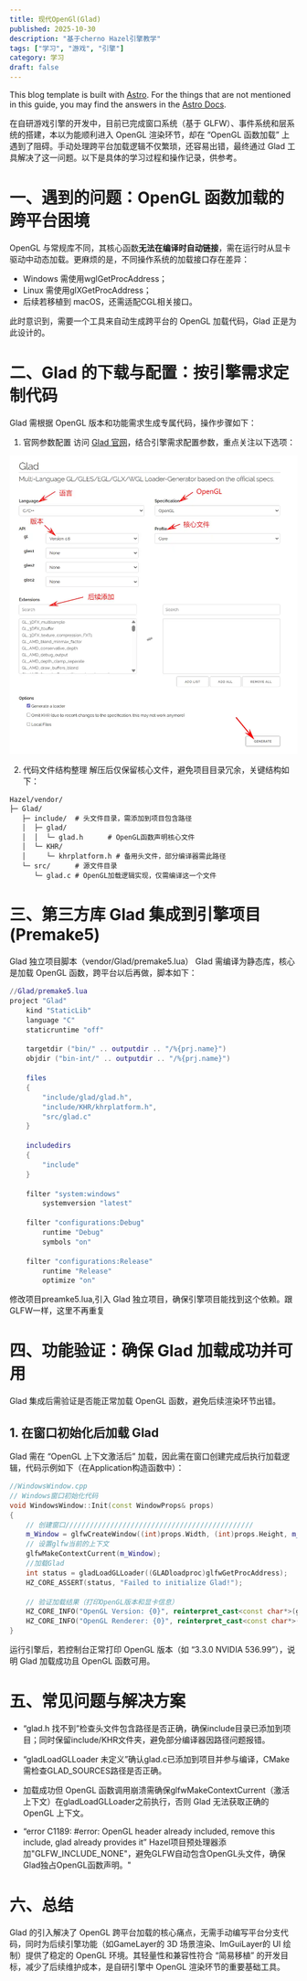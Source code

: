 ```yaml
---
title: 现代OpenGl(Glad)
published: 2025-10-30
description: "基于cherno Hazel引擎教学"
tags: ["学习", "游戏", "引擎"]
category: 学习
draft: false
---
```



This blog template is built with [Astro](https://astro.build/). For the things that are not mentioned in this guide, you may find the answers in the [Astro Docs](https://docs.astro.build/).

在自研游戏引擎的开发中，目前已完成窗口系统（基于 GLFW）、事件系统和层系统的搭建，本以为能顺利进入 OpenGL 渲染环节，却在 “OpenGL 函数加载” 上遇到了阻碍。手动处理跨平台加载逻辑不仅繁琐，还容易出错，最终通过 Glad 工具解决了这一问题。以下是具体的学习过程和操作记录，供参考。
# 一、遇到的问题：OpenGL 函数加载的跨平台困境
OpenGL 与常规库不同，其核心函数**无法在编译时自动链接**，需在运行时从显卡驱动中动态加载。更麻烦的是，不同操作系统的加载接口存在差异：
- Windows 需使用wglGetProcAddress；
- Linux 需使用glXGetProcAddress；
- 后续若移植到 macOS，还需适配CGL相关接口。

此时意识到，需要一个工具来自动生成跨平台的 OpenGL 加载代码，Glad 正是为此设计的。

# 二、Glad 的下载与配置：按引擎需求定制代码
Glad 需根据 OpenGL 版本和功能需求生成专属代码，操作步骤如下：
1. 官网参数配置
访问 [Glad 官网](https://glad.dav1d.de/)，结合引擎需求配置参数，重点关注以下选项：

![026](../assets/026.webp)

2. 代码文件结构整理
解压后仅保留核心文件，避免项目目录冗余，关键结构如下：
```plaintext
Hazel/vendor/
├─ Glad/
   ├─ include/  # 头文件目录，需添加到项目包含路径
   │  ├─ glad/
   │  │  └─ glad.h      # OpenGL函数声明核心文件
   │  └─ KHR/
   │     └─ khrplatform.h # 备用头文件，部分编译器需此路径
   └─ src/      # 源文件目录
      └─ glad.c # OpenGL加载逻辑实现，仅需编译这一个文件
```

# 三、第三方库 Glad 集成到引擎项目(Premake5)

Glad 独立项目脚本（vendor/Glad/premake5.lua）
Glad 需编译为静态库，核心是加载 OpenGL 函数，跨平台以后再做，脚本如下：

```lua
//Glad/premake5.lua
project "Glad"
    kind "StaticLib"
    language "C"
    staticruntime "off"
    
    targetdir ("bin/" .. outputdir .. "/%{prj.name}")
    objdir ("bin-int/" .. outputdir .. "/%{prj.name}")

    files
    {
        "include/glad/glad.h",
        "include/KHR/khrplatform.h",
        "src/glad.c"
    }

    includedirs
    {
        "include"
    }
    
    filter "system:windows"
        systemversion "latest"

    filter "configurations:Debug"
        runtime "Debug"
        symbols "on"

    filter "configurations:Release"
        runtime "Release"
        optimize "on"
```
修改项目preamke5.lua,引入 Glad 独立项目，确保引擎项目能找到这个依赖。跟GLFW一样，这里不再重复

# 四、功能验证：确保 Glad 加载成功并可用

Glad 集成后需验证是否能正常加载 OpenGL 函数，避免后续渲染环节出错。

## 1. 在窗口初始化后加载 Glad
Glad 需在 “OpenGL 上下文激活后” 加载，因此需在窗口创建完成后执行加载逻辑，代码示例如下（在Application构造函数中）：

```cpp
//WindowsWindow.cpp
// Windows窗口初始化代码
void WindowsWindow::Init(const WindowProps& props) 
{
    // 创建窗口//////////////////////////////////////////////
    m_Window = glfwCreateWindow((int)props.Width, (int)props.Height, m_Data.Title.c_str(), nullptr, nullptr);
    // 设置glfw当前的上下文
    glfwMakeContextCurrent(m_Window);
    //加载Glad
    int status = gladLoadGLLoader((GLADloadproc)glfwGetProcAddress);
    HZ_CORE_ASSERT(status, "Failed to initialize Glad!");

    // 验证加载结果（打印OpenGL版本和显卡信息）
    HZ_CORE_INFO("OpenGL Version: {0}", reinterpret_cast<const char*>(glGetString(GL_VERSION)));
    HZ_CORE_INFO("OpenGL Renderer: {0}", reinterpret_cast<const char*>(glGetString(GL_RENDERER)));
}
```

运行引擎后，若控制台正常打印 OpenGL 版本（如 “3.3.0 NVIDIA 536.99”），说明 Glad 加载成功且 OpenGL 函数可用。

# 五、常见问题与解决方案

- “glad.h 找不到”检查头文件包含路径是否正确，确保include目录已添加到项目；同时保留include/KHR文件夹，避免部分编译器因路径问题报错。

- “gladLoadGLLoader 未定义”确认glad.c已添加到项目并参与编译，CMake 需检查GLAD_SOURCES路径是否正确。

- 加载成功但 OpenGL 函数调用崩溃需确保glfwMakeContextCurrent（激活上下文）在gladLoadGLLoader之前执行，否则 Glad 无法获取正确的 OpenGL 上下文。

- “error C1189: #error:  OpenGL header already included, remove this include, glad already provides it”
Hazel项目预处理器添加"GLFW_INCLUDE_NONE"，避免GLFW自动包含OpenGL头文件，确保Glad独占OpenGL函数声明。"

# 六、总结

Glad 的引入解决了 OpenGL 跨平台加载的核心痛点，无需手动编写平台分支代码，同时为后续引擎功能（如GameLayer的 3D 场景渲染、ImGuiLayer的 UI 绘制）提供了稳定的 OpenGL 环境。其轻量性和兼容性符合 “简易移植” 的开发目标，减少了后续维护成本，是自研引擎中 OpenGL 渲染环节的重要基础工具。